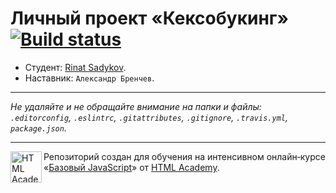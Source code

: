 ﻿# Личный проект «Кексобукинг» [![Build status][travis-image]][travis-url]

* Студент: [Rinat Sadykov](https://up.htmlacademy.ru/javascript/10/user/98853).
* Наставник: `Александр Бренчев`.

---

_Не удаляйте и не обращайте внимание на папки и файлы:_<br>
_`.editorconfig`, `.eslintrc`, `.gitattributes`, `.gitignore`, `.travis.yml`, `package.json`._

---

<a href="https://htmlacademy.ru/intensive/javascript"><img align="left" width="50" height="50" title="HTML Academy" src="https://up.htmlacademy.ru/static/img/intensive/javascript/logo-for-github.svg"></a>

Репозиторий создан для обучения на интенсивном онлайн‑курсе «[Базовый JavaScript](https://htmlacademy.ru/intensive/javascript)» от [HTML Academy](https://htmlacademy.ru).

[travis-image]: https://travis-ci.org/htmlacademy-javascript/98853-keksobooking.svg?branch=master
[travis-url]: https://travis-ci.org/htmlacademy-javascript/98853-keksobooking
